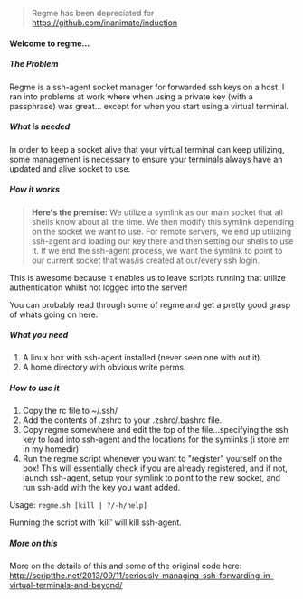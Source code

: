 > Regme has been depreciated for https://github.com/inanimate/induction

#### Welcome to regme...

##### The Problem

Regme is a ssh-agent socket manager for forwarded ssh keys on a host.
I ran into problems at work where when using a private key (with a passphrase) was great...
except for when you start using a virtual terminal.

##### What is needed

In order to keep a socket alive that your virtual terminal can keep utilizing, some
management is necessary to ensure your terminals always have an updated and alive socket to use.

##### How it works

>__Here's the premise:__ We utilize a symlink as our main socket that all shells know about all the time.
>We then modify this symlink depending on the socket we want to use. For remote servers, we end up
>utilizing ssh-agent and loading our key there and then setting our shells to use it. If we end
>the ssh-agent process, we want the symlink to point to our current socket that was/is created 
>at our/every ssh login.

This is awesome because it enables us to leave scripts running that utilize authentication 
whilst not logged into the server!

You can probably read through some of regme and get a pretty good grasp of whats going on here.

##### What you need

1. A linux box with ssh-agent installed (never seen one with out it).
2. A home directory with obvious write perms.

##### How to use it

1. Copy the rc file to ~/.ssh/
2. Add the contents of .zshrc to your .zshrc/.bashrc file.
3. Copy regme somewhere and edit the top of the file...specifying the ssh key to load into ssh-agent and the locations for the symlinks (i store em in my homedir)
4. Run the regme script whenever you want to "register" yourself on the box! This will essentially check if you are already registered, and if not,
   launch ssh-agent, setup your symlink to point to the new socket, and run ssh-add with the key you want added.

Usage: ```regme.sh [kill | ?/-h/help]```

Running the script with 'kill' will kill ssh-agent. 

##### More on this

More on the details of this and some of the original code here: http://scriptthe.net/2013/09/11/seriously-managing-ssh-forwarding-in-virtual-terminals-and-beyond/
